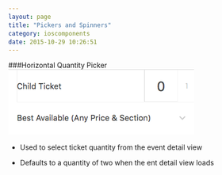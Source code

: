 ```yaml
---
layout: page
title: "Pickers and Spinners"
category: ioscomponents
date: 2015-10-29 10:26:51
---
```


###Horizontal Quantity Picker
![Button Find Tickets](../images/picker_horizontal_quantity.png)

* Used to select ticket quantity from the event detail view

* Defaults to a quantity of two when the ent detail view loads 
